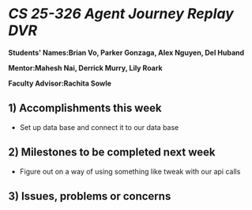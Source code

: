# *CS 25-326 Agent Journey Replay DVR*

**Students' Names:Brian Vo, Parker Gonzaga, Alex Nguyen, Del Huband**

**Mentor:Mahesh Nai, Derrick Murry, Lily Roark**

**Faculty Advisor:Rachita Sowle**

## 1) Accomplishments this week ##
   - Set up data base and connect it to our data base
## 2) Milestones to be completed next week ##
   - Figure out on a way of using something like tweak with our api calls
## 3) Issues, problems or concerns ##



